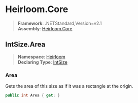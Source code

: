 # Heirloom.Core

> **Framework**: .NETStandard,Version=v2.1  
> **Assembly**: [Heirloom.Core][0]  

## IntSize.Area

> **Namespace**: [Heirloom][0]  
> **Declaring Type**: [IntSize][1]  

### Area

Gets the area of this size as if it was a rectangle at the origin.

```cs
public int Area { get; }
```

[0]: ../../../Heirloom.Core.md
[1]: ../IntSize.md
